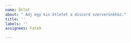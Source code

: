 ```yaml
---
name: Ötlet
about: " Adj egy kis ötletet a discord szerverünkhöz."
title: ''
labels: ''
assignees: Fate9

---
```



